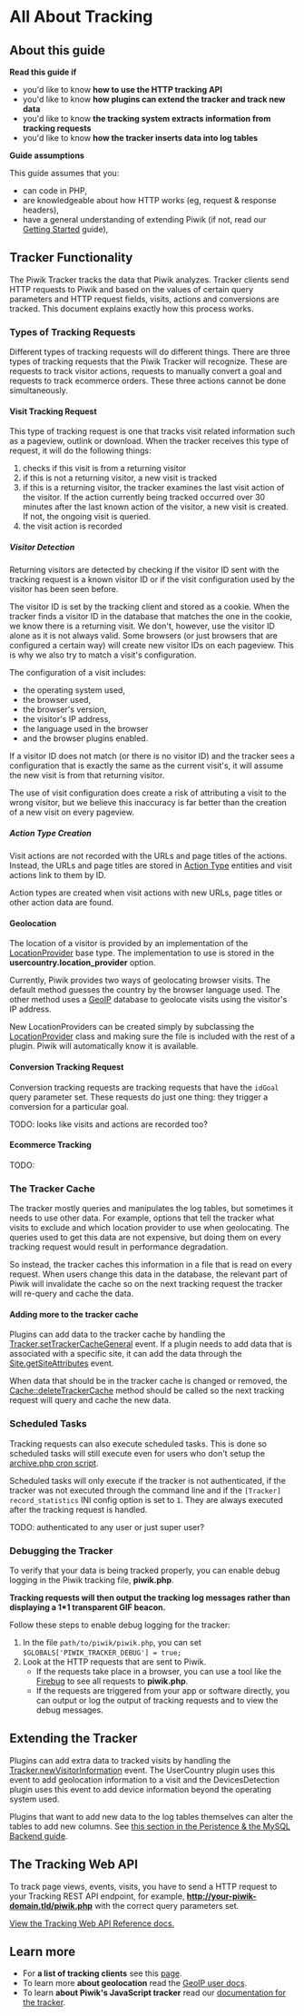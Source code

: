 # All About Tracking

<!-- Meta (to be deleted)
Purpose:
- describe how server-side tracking works (include notes such as scheduled task running, ),
- how clients should work,
- how plugins can hook into tracking process,
- tracker cache,
- tracker API (query parameters),
- how data is inserted into each table (log_action, conversion, etc.),
- referrer detection (and other stuff, ie how conversions are detected),
- how plugins can track their own data
- about bulk tracking requests

Audience: developers interested in the tracking API, devs interested in tracking new data, devs interested in understanding how the tracker works

Expected Result: developers who know how the tracker works, know where the tracking API reference is and devs who know how to track new data

Notes: 

What's missing? (stuff in my list that was not in when I wrote the 1st draft)
- probably something. not an expert in the tracker and the code can be hard to follow.
- wrote while tired, probably bad writing
- JavaScript tracking client info is missing. don't really want to put it here.
-->

## About this guide

**Read this guide if**

* you'd like to know **how to use the HTTP tracking API**
* you'd like to know **how plugins can extend the tracker and track new data**
* you'd like to know **the tracking system extracts information from tracking requests**
* you'd like to know **how the tracker inserts data into log tables**

**Guide assumptions**

This guide assumes that you:

* can code in PHP,
* are knowledgeable about how HTTP works (eg, request & response headers),
* have a general understanding of extending Piwik (if not, read our [Getting Started](#) guide),

## Tracker Functionality

The Piwik Tracker tracks the data that Piwik analyzes. Tracker clients send HTTP requests to Piwik and based on the values of certain query parameters and HTTP request fields, visits, actions and conversions are tracked. This document explains exactly how this process works.

### Types of Tracking Requests

Different types of tracking requests will do different things. There are three types of tracking requests that the Piwik Tracker will recognize. These are requests to track visitor actions, requests to manually convert a goal and requests to track ecommerce orders. These three actions cannot be done simultaneously.

#### Visit Tracking Request

This type of tracking request is one that tracks visit related information such as a pageview, outlink or download. When the tracker receives this type of request, it will do the following things:

1. checks if this visit is from a returning visitor
2. if this is not a returning visitor, a new visit is tracked
3. if this is a returning visitor, the tracker examines the last visit action of the visitor. If the action currently being tracked occurred over 30 minutes after the last known action of the visitor, a new visit is created. If not, the ongoing visit is queried.
4. the visit action is recorded

##### Visitor Detection

Returning visitors are detected by checking if the visitor ID sent with the tracking request is a known visitor ID or if the visit configuration used by the visitor has been seen before.

The visitor ID is set by the tracking client and stored as a cookie. When the tracker finds a visitor ID in the database that matches the one in the cookie, we know there is a returning visit. We don't, however, use the visitor ID alone as it is not always valid. Some browsers (or just browsers that are configured a certain way) will create new visitor IDs on each pageview. This is why we also try to match a visit's configuration.

The configuration of a visit includes:

* the operating system used,
* the browser used,
* the browser's version,
* the visitor's IP address,
* the language used in the browser
* and the browser plugins enabled.

If a visitor ID does not match (or there is no visitor ID) and the tracker sees a configuration that is exactly the same as the current visit's, it will assume the new visit is from that returning visitor.

The use of visit configuration does create a risk of attributing a visit to the wrong visitor, but we believe this inaccuracy is far better than the creation of a new visit on every pageview.

##### Action Type Creation

Visit actions are not recorded with the URLs and page titles of the actions. Instead, the URLs and page titles are stored in [Action Type](#) entities and visit actions link to them by ID.

Action types are created when visit actions with new URLs, page titles or other action data are found.

#### Geolocation

The location of a visitor is provided by an implementation of the [LocationProvider](#) base type. The implementation to use is stored in the **usercountry.location_provider** option.

Currently, Piwik provides two ways of geolocating browser visits. The default method guesses the country by the browser language used. The other method uses a [GeoIP](#) database to geolocate visits using the visitor's IP address.

New LocationProviders can be created simply by subclassing the [LocationProvider](#) class and making sure the file is included with the rest of a plugin. Piwik will automatically know it is available.

#### Conversion Tracking Request

Conversion tracking requests are tracking requests that have the `idGoal` query parameter set. These requests do just one thing: they trigger a conversion for a particular goal.

TODO: looks like visits and actions are recorded too?

#### Ecommerce Tracking

TODO: 

### The Tracker Cache

The tracker mostly queries and manipulates the log tables, but sometimes it needs to use other data. For example, options that tell the tracker what visits to exclude and which location provider to use when geolocating. The queries used to get this data are not expensive, but doing them on every tracking request would result in performance degradation.

So instead, the tracker caches this information in a file that is read on every request. When users change this data in the database, the relevant part of Piwik will invalidate the cache so on the next tracking request the tracker will re-query and cache the data.

#### Adding more to the tracker cache

Plugins can add data to the tracker cache by handling the [Tracker.setTrackerCacheGeneral](#) event. If a plugin needs to add data that is associated with a specific site, it can add the data through the [Site.getSiteAttributes](#) event.

When data that should be in the tracker cache is changed or removed, the [Cache::deleteTrackerCache](#) method should be called so the next tracking request will query and cache the new data.

### Scheduled Tasks

Tracking requests can also execute scheduled tasks. This is done so scheduled tasks will still execute even for users who don't setup the [archive.php cron script](#).

Scheduled tasks will only execute if the tracker is not authenticated, if the tracker was not executed through the command line and if the `[Tracker] record_statistics` INI config option is set to `1`. They are always executed after the tracking request is handled.

TODO: authenticated to any user or just super user?

### Debugging the Tracker

To verify that your data is being tracked properly, you can enable debug logging in the Piwik tracking file, **piwik.php**.

**Tracking requests will then output the tracking log messages rather than displaying a 1*1 transparent GIF beacon.**

Follow these steps to enable debug logging for the tracker:

1. In the file `path/to/piwik/piwik.php`, you can set `$GLOBALS['PIWIK_TRACKER_DEBUG'] = true;`
2. Look at the HTTP requests that are sent to Piwik.
    * If the requests take place in a browser, you can use a tool like the [Firebug](http://getfirebug.com/) to see all requests to **piwik.php**.
    * If the requests are triggered from your app or software directly, you can output or log the output of tracking requests and to view the debug messages.

## Extending the Tracker

Plugins can add extra data to tracked visits by handling the [Tracker.newVisitorInformation](#) event. The UserCountry plugin uses this event to add geolocation information to a visit and the DevicesDetection plugin uses this event to add device information beyond the operating system used.

Plugins that want to add new data to the log tables themselves can alter the tables to add new columns. See [this section in the Peristence & the MySQL Backend guide](#).

## The Tracking Web API

To track page views, events, visits, you have to send a HTTP request to your Tracking REST API endpoint, for example, **http://your-piwik-domain.tld/piwik.php** with the correct query parameters set.

[View the Tracking Web API Reference docs.](/api-reference/tracking-api)

## Learn more

* For **a list of tracking clients** see this [page](http://piwik.org/docs/tracking-api/).
* To learn more **about geolocation** read the [GeoIP user docs](http://piwik.org/docs/geo-locate/).
* To learn **about Piwik's JavaScript tracker** read our [documentation for the tracker](http://piwik.org/docs/javascript-tracking/).